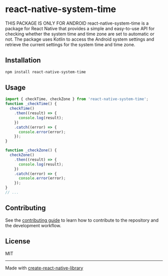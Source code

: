 # react-native-system-time

THIS PACKAGE IS ONLY FOR ANDROID
react-native-system-time is a package for React Native that provides a simple and easy-to-use API for checking whether the system time and time zone are set to automatic or not. The package uses Kotlin to access the Android system settings and retrieve the current settings for the system time and time zone.

## Installation

```sh
npm install react-native-system-time
```

## Usage

```js
import { checkTime, checkZone } from 'react-native-system-time';
function _checkTime() {
  checkTime()
    .then((result) => {
      console.log(result);
    })
    .catch((error) => {
      console.error(error);
    });
}

function _checkZone() {
  checkZone()
    .then((result) => {
      console.log(result);
    })
    .catch((error) => {
      console.error(error);
    });
}
// ...
```

## Contributing

See the [contributing guide](CONTRIBUTING.md) to learn how to contribute to the repository and the development workflow.

## License

MIT

---

Made with [create-react-native-library](https://github.com/callstack/react-native-builder-bob)
